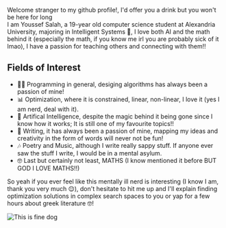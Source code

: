 Welcome stranger to my github profile!, I'd offer you a drink but you won't be here for long <br>
I am Youssef Salah, a 19-year old computer science student at Alexandria University, majoring in Intelligent Systems 🧠, I love both AI and the math behind it (especially the math, if you know me irl you are probably sick of it lmao), I have a passion for teaching others and connecting with them!!
## Fields of Interest 
* 👨‍💻 Programming in general, desiging algorithms has always been a passion of mine!
* 📊 Optimization, where it is constrained, linear, non-linear, I love it (yes I am nerd, deal with it).
* 🧠 Artifical Intelligence, despite the magic behind it being gone since I know how it works; It is still one of my favourite topics!!
* 📖 Writing, it has always been a passion of mine, mapping my ideas and creativity in the form of words will never not be fun!
* 🎶 Poetry and Music, although I write really sappy stuff. If anyone ever saw the stuff I write, I would be in a mental asylum.
* 🤓 Last but certainly not least, MATHS (I know mentioned it before BUT GOD I LOVE MATHS!!)

So yeah if you ever feel like this mentally ill nerd is interesting (I know I am, thank you very much 😌), don't hesitate to hit me up and I'll explain finding optimization solutions in complex search spaces to you or yap for a few hours about greek literature 🤓!

![This is fine dog](https://media.npr.org/assets/img/2023/01/14/this-is-fine_custom-dcb93e90c4e1548ffb16978a5a8d182270c872a9-s800-c85.webp)
